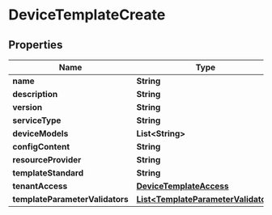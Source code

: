

# DeviceTemplateCreate


## Properties

Name | Type | Description | Notes
------------ | ------------- | ------------- | -------------
**name** | **String** |  | 
**description** | **String** |  |  [optional]
**version** | **String** |  |  [optional]
**serviceType** | **String** |  | 
**deviceModels** | **List&lt;String&gt;** |  |  [optional]
**configContent** | **String** |  | 
**resourceProvider** | **String** |  | 
**templateStandard** | **String** |  |  [optional]
**tenantAccess** | [**DeviceTemplateAccess**](DeviceTemplateAccess.md) |  |  [optional]
**templateParameterValidators** | [**List&lt;TemplateParameterValidator&gt;**](TemplateParameterValidator.md) |  |  [optional]



